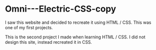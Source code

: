 # Omni---Electric-CSS-copy
I saw this website and decided to recreate it using HTML / CSS. This was one of my first projects.

This is the second project I made when learning HTML / CSS. I did not design this site, instead recreated it in CSS.
